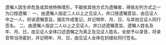 遗嘱人因生命危急或其他特殊情形，不能依其他方式为遗嘱者，得依左列方式之一为口授遗嘱：
一、由遗嘱人指定二人以上之见证人，并口授遗嘱意旨，由见证人中之一人，将该遗嘱意旨，据实作成笔记，并记明年、月、日，与其他见证人同行签名。
二、由遗嘱人指定二人以上之见证人，并口述遗嘱意旨、遗嘱人姓名及年、月、日，由见证人全体口述遗嘱之为真正及见证人姓名，全部予以录音，将录音带当场密封，并记明年、月、日，由见证人全体在封缝处同行签名。